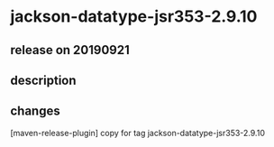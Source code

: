 # jackson-datatype-jsr353-2.9.10

## release on 20190921
## description
## changes
[maven-release-plugin] copy for tag jackson-datatype-jsr353-2.9.10

